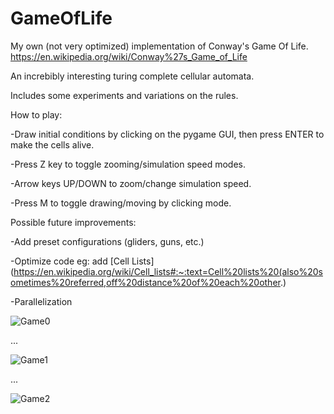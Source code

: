 # GameOfLife

My own (not very optimized) implementation of Conway's Game Of Life.
https://en.wikipedia.org/wiki/Conway%27s_Game_of_Life

An increbibly interesting turing complete cellular automata.

Includes some experiments and variations on the rules.


How to play:

-Draw initial conditions by clicking on the pygame GUI, then press ENTER to make the cells alive.

-Press Z key to toggle zooming/simulation speed modes.

-Arrow keys UP/DOWN to zoom/change simulation speed.

-Press M to toggle drawing/moving by clicking mode.


Possible future improvements:

-Add preset configurations (gliders, guns, etc.)

-Optimize code eg: add [Cell Lists](https://en.wikipedia.org/wiki/Cell_lists#:~:text=Cell%20lists%20(also%20sometimes%20referred,off%20distance%20of%20each%20other.)

-Parallelization



![Game0](/Game0.png)

...

![Game1](/Game1.png)

...

![Game2](/Game2.png)






